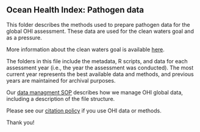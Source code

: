 ## Ocean Health Index: Pathogen data 

This folder describes the methods used to prepare pathogen data for the global OHI assessment.  These data are used for the clean waters goal and as a pressure.

More information about the clean waters goal is available [here](https://oceanhealthindex.org/images/htmls/Supplement.html#65_Clean_waters).

The folders in this file include the metadata, R scripts, and data for each assessment year (i.e., the year the assessment was conducted). The most current year represents the best available data and methods, and previous years are maintained for archival purposes.

Our [data managment SOP](https://rawgit.com/OHI-Science/ohiprep/master/src/dataOrganization_SOP.html) describes how we manage OHI global data, including a description of the file structure.

Please see our [citation policy](https://oceanhealthindex.org/global-scores/data-download/) if you use OHI data or methods.

Thank you!
